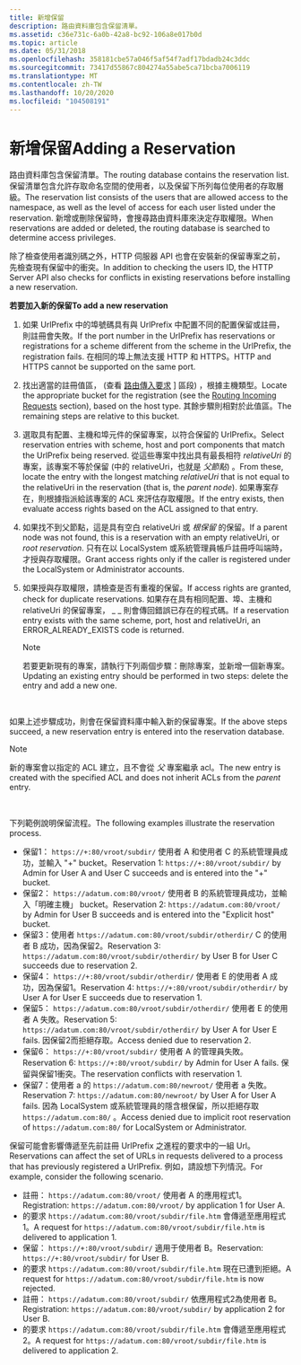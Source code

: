 ```yaml
---
title: 新增保留
description: 路由資料庫包含保留清單。
ms.assetid: c36e731c-6a0b-42a8-bc92-106a8e017b0d
ms.topic: article
ms.date: 05/31/2018
ms.openlocfilehash: 358181cbe57a046f5af54f7adf17bdadb24c3ddc
ms.sourcegitcommit: 73417d55867c804274a55abe5ca71bcba7006119
ms.translationtype: MT
ms.contentlocale: zh-TW
ms.lasthandoff: 10/20/2020
ms.locfileid: "104508191"
---
```

# <a name="adding-a-reservation"></a><span data-ttu-id="40d89-103">新增保留</span><span class="sxs-lookup"><span data-stu-id="40d89-103">Adding a Reservation</span></span>

<span data-ttu-id="40d89-104">路由資料庫包含保留清單。</span><span class="sxs-lookup"><span data-stu-id="40d89-104">The routing database contains the reservation list.</span></span> <span data-ttu-id="40d89-105">保留清單包含允許存取命名空間的使用者，以及保留下所列每位使用者的存取層級。</span><span class="sxs-lookup"><span data-stu-id="40d89-105">The reservation list consists of the users that are allowed access to the namespace, as well as the level of access for each user listed under the reservation.</span></span> <span data-ttu-id="40d89-106">新增或刪除保留時，會搜尋路由資料庫來決定存取權限。</span><span class="sxs-lookup"><span data-stu-id="40d89-106">When reservations are added or deleted, the routing database is searched to determine access privileges.</span></span>

<span data-ttu-id="40d89-107">除了檢查使用者識別碼之外，HTTP 伺服器 API 也會在安裝新的保留專案之前，先檢查現有保留中的衝突。</span><span class="sxs-lookup"><span data-stu-id="40d89-107">In addition to checking the users ID, the HTTP Server API also checks for conflicts in existing reservations before installing a new reservation.</span></span>

<span data-ttu-id="40d89-108">**若要加入新的保留**</span><span class="sxs-lookup"><span data-stu-id="40d89-108">**To add a new reservation**</span></span>

1.  <span data-ttu-id="40d89-109">如果 UrlPrefix 中的埠號碼具有與 UrlPrefix 中配置不同的配置保留或註冊，則註冊會失敗。</span><span class="sxs-lookup"><span data-stu-id="40d89-109">If the port number in the UrlPrefix has reservations or registrations for a scheme different from the scheme in the UrlPrefix, the registration fails.</span></span> <span data-ttu-id="40d89-110">在相同的埠上無法支援 HTTP 和 HTTPS。</span><span class="sxs-lookup"><span data-stu-id="40d89-110">HTTP and HTTPS cannot be supported on the same port.</span></span>
2.  <span data-ttu-id="40d89-111">找出適當的註冊值區， (查看 [路由傳入要求](routing-incoming-requests.md) ] 區段) ，根據主機類型。</span><span class="sxs-lookup"><span data-stu-id="40d89-111">Locate the appropriate bucket for the registration (see the [Routing Incoming Requests](routing-incoming-requests.md) section), based on the host type.</span></span> <span data-ttu-id="40d89-112">其餘步驟則相對於此值區。</span><span class="sxs-lookup"><span data-stu-id="40d89-112">The remaining steps are relative to this bucket.</span></span>
3.  <span data-ttu-id="40d89-113">選取具有配置、主機和埠元件的保留專案，以符合保留的 UrlPrefix。</span><span class="sxs-lookup"><span data-stu-id="40d89-113">Select reservation entries with scheme, host and port components that match the UrlPrefix being reserved.</span></span> <span data-ttu-id="40d89-114">從這些專案中找出具有最長相符 *relativeUri* 的專案，該專案不等於保留 (中的 relativeUri，也就是 *父節點*) 。</span><span class="sxs-lookup"><span data-stu-id="40d89-114">From these, locate the entry with the longest matching *relativeUri* that is not equal to the relativeUri in the reservation (that is, the *parent node*).</span></span> <span data-ttu-id="40d89-115">如果專案存在，則根據指派給該專案的 ACL 來評估存取權限。</span><span class="sxs-lookup"><span data-stu-id="40d89-115">If the entry exists, then evaluate access rights based on the ACL assigned to that entry.</span></span>
4.  <span data-ttu-id="40d89-116">如果找不到父節點，這是具有空白 relativeUri 或 *根保留* 的保留。</span><span class="sxs-lookup"><span data-stu-id="40d89-116">If a parent node was not found, this is a reservation with an empty relativeUri, or *root reservation*.</span></span> <span data-ttu-id="40d89-117">只有在以 LocalSystem 或系統管理員帳戶註冊呼叫端時，才授與存取權限。</span><span class="sxs-lookup"><span data-stu-id="40d89-117">Grant access rights only if the caller is registered under the LocalSystem or Administrator accounts.</span></span>
5.  <span data-ttu-id="40d89-118">如果授與存取權限，請檢查是否有重複的保留。</span><span class="sxs-lookup"><span data-stu-id="40d89-118">If access rights are granted, check for duplicate reservations.</span></span> <span data-ttu-id="40d89-119">如果存在具有相同配置、埠、主機和 relativeUri 的保留專案， \_ \_ 則會傳回錯誤已存在的程式碼。</span><span class="sxs-lookup"><span data-stu-id="40d89-119">If a reservation entry exists with the same scheme, port, host and relativeUri, an ERROR\_ALREADY\_EXISTS code is returned.</span></span>
    > [!Note]  
    > <span data-ttu-id="40d89-120">若要更新現有的專案，請執行下列兩個步驟：刪除專案，並新增一個新專案。</span><span class="sxs-lookup"><span data-stu-id="40d89-120">Updating an existing entry should be performed in two steps: delete the entry and add a new one.</span></span>

     

<span data-ttu-id="40d89-121">如果上述步驟成功，則會在保留資料庫中輸入新的保留專案。</span><span class="sxs-lookup"><span data-stu-id="40d89-121">If the above steps succeed, a new reservation entry is entered into the reservation database.</span></span>

> [!Note]  
> <span data-ttu-id="40d89-122">新的專案會以指定的 ACL 建立，且不會從 *父* 專案繼承 acl。</span><span class="sxs-lookup"><span data-stu-id="40d89-122">The new entry is created with the specified ACL and does not inherit ACLs from the *parent* entry.</span></span>

 

<span data-ttu-id="40d89-123">下列範例說明保留流程。</span><span class="sxs-lookup"><span data-stu-id="40d89-123">The following examples illustrate the reservation process.</span></span>

-   <span data-ttu-id="40d89-124">保留1： `https://+:80/vroot/subdir/` 使用者 A 和使用者 C 的系統管理員成功，並輸入 "+" bucket。</span><span class="sxs-lookup"><span data-stu-id="40d89-124">Reservation 1: `https://+:80/vroot/subdir/` by Admin for User A and User C succeeds and is entered into the "+" bucket.</span></span>
-   <span data-ttu-id="40d89-125">保留2： `https://adatum.com:80/vroot/` 使用者 B 的系統管理員成功，並輸入「明確主機」 bucket。</span><span class="sxs-lookup"><span data-stu-id="40d89-125">Reservation 2: `https://adatum.com:80/vroot/` by Admin for User B succeeds and is entered into the "Explicit host" bucket.</span></span>
-   <span data-ttu-id="40d89-126">保留3：使用者 `https://adatum.com:80/vroot/subdir/otherdir/` C 的使用者 B 成功，因為保留2。</span><span class="sxs-lookup"><span data-stu-id="40d89-126">Reservation 3: `https://adatum.com:80/vroot/subdir/otherdir/` by User B for User C succeeds due to reservation 2.</span></span>
-   <span data-ttu-id="40d89-127">保留4： `https://+:80/vroot/subdir/otherdir/` 使用者 E 的使用者 A 成功，因為保留1。</span><span class="sxs-lookup"><span data-stu-id="40d89-127">Reservation 4: `https://+:80/vroot/subdir/otherdir/` by User A for User E succeeds due to reservation 1.</span></span>
-   <span data-ttu-id="40d89-128">保留5： `https://adatum.com:80/vroot/subdir/otherdir/` 使用者 E 的使用者 A 失敗。</span><span class="sxs-lookup"><span data-stu-id="40d89-128">Reservation 5: `https://adatum.com:80/vroot/subdir/otherdir/` by User A for User E fails.</span></span> <span data-ttu-id="40d89-129">因保留2而拒絕存取。</span><span class="sxs-lookup"><span data-stu-id="40d89-129">Access denied due to reservation 2.</span></span>
-   <span data-ttu-id="40d89-130">保留6： `https://+:80/vroot/subdir/` 使用者 A 的管理員失敗。</span><span class="sxs-lookup"><span data-stu-id="40d89-130">Reservation 6: `https://+:80/vroot/subdir/` by Admin for User A fails.</span></span> <span data-ttu-id="40d89-131">保留與保留1衝突。</span><span class="sxs-lookup"><span data-stu-id="40d89-131">The reservation conflicts with reservation 1.</span></span>
-   <span data-ttu-id="40d89-132">保留7：使用者 a 的 `https://adatum.com:80/newroot/` 使用者 a 失敗。</span><span class="sxs-lookup"><span data-stu-id="40d89-132">Reservation 7: `https://adatum.com:80/newroot/` by User A for User A fails.</span></span> <span data-ttu-id="40d89-133">因為 LocalSystem 或系統管理員的隱含根保留，所以拒絕存取 `https://adatum.com:80/` 。</span><span class="sxs-lookup"><span data-stu-id="40d89-133">Access denied due to implicit root reservation of `https://adatum.com:80/` for LocalSystem or Administrator.</span></span>

<span data-ttu-id="40d89-134">保留可能會影響傳遞至先前註冊 UrlPrefix 之進程的要求中的一組 Url。</span><span class="sxs-lookup"><span data-stu-id="40d89-134">Reservations can affect the set of URLs in requests delivered to a process that has previously registered a UrlPrefix.</span></span> <span data-ttu-id="40d89-135">例如，請設想下列情況。</span><span class="sxs-lookup"><span data-stu-id="40d89-135">For example, consider the following scenario.</span></span>

-   <span data-ttu-id="40d89-136">註冊： `https://adatum.com:80/vroot/` 使用者 A 的應用程式1。</span><span class="sxs-lookup"><span data-stu-id="40d89-136">Registration: `https://adatum.com:80/vroot/` by application 1 for User A.</span></span>
-   <span data-ttu-id="40d89-137">的要求 `https://adatum.com:80/vroot/subdir/file.htm` 會傳遞至應用程式1。</span><span class="sxs-lookup"><span data-stu-id="40d89-137">A request for `https://adatum.com:80/vroot/subdir/file.htm` is delivered to application 1.</span></span>
-   <span data-ttu-id="40d89-138">保留： `https://+:80/vroot/subdir/` 適用于使用者 B。</span><span class="sxs-lookup"><span data-stu-id="40d89-138">Reservation: `https://+:80/vroot/subdir/` for User B.</span></span>
-   <span data-ttu-id="40d89-139">的要求 `https://adatum.com:80/vroot/subdir/file.htm` 現在已遭到拒絕。</span><span class="sxs-lookup"><span data-stu-id="40d89-139">A request for `https://adatum.com:80/vroot/subdir/file.htm` is now rejected.</span></span>
-   <span data-ttu-id="40d89-140">註冊： `https://adatum.com:80/vroot/subdir/` 依應用程式2為使用者 B。</span><span class="sxs-lookup"><span data-stu-id="40d89-140">Registration: `https://adatum.com:80/vroot/subdir/` by application 2 for User B.</span></span>
-   <span data-ttu-id="40d89-141">的要求 `https://adatum.com:80/vroot/subdir/file.htm` 會傳遞至應用程式2。</span><span class="sxs-lookup"><span data-stu-id="40d89-141">A request for `https://adatum.com:80/vroot/subdir/file.htm` is delivered to application 2.</span></span>

 

 




